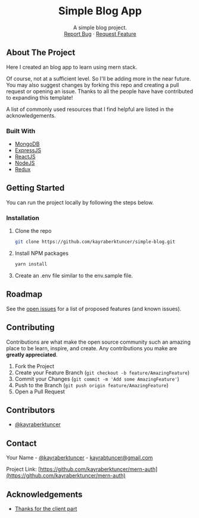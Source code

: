 <!-- PROJECT LOGO -->
<p align="center">
  <h1 align="center">Simple Blog App</h1>
  <p align="center">
    A simple blog project.
    <br />
    <a href="https://github.com/kayraberktuncer/simple-blog/issues">Report Bug</a>
    ·
    <a href="https://github.com/kayraberktuncer/simple-blog/issues">Request Feature</a>
  </p>
</p>

<!-- ABOUT THE PROJECT -->
## About The Project

Here I created an blog app to learn using mern stack.

Of course, not at a sufficient level. So I'll be adding more in the near future. You may also suggest changes by forking this repo and creating a pull request or opening an issue. Thanks to all the people have have contributed to expanding this template!

A list of commonly used resources that I find helpful are listed in the acknowledgements.

### Built With

* [MongoDB](https://www.mongodb.com)
* [ExpressJS](https://expressjs.com)
* [ReactJS](https://reactjs.org/)
* [NodeJS](https://nodejs.org/en/)
* [Redux](https://redux.js.org/)

<!-- GETTING STARTED -->
## Getting Started

You can run the project locally by following the steps below.

### Installation

1. Clone the repo
   ```sh
   git clone https://github.com/kayraberktuncer/simple-blog.git
   ```
2. Install NPM packages
   ```sh
   yarn install
   ```
3. Create an .env file similar to the env.sample file.

<!-- ROADMAP -->
## Roadmap

See the [open issues](https://github.com/kayraberktuncer/simple-blog/issues) for a list of proposed features (and known issues).

<!-- CONTRIBUTING -->
## Contributing

Contributions are what make the open source community such an amazing place to be learn, inspire, and create. Any contributions you make are **greatly appreciated**.

1. Fork the Project
2. Create your Feature Branch (`git checkout -b feature/AmazingFeature`)
3. Commit your Changes (`git commit -m 'Add some AmazingFeature'`)
4. Push to the Branch (`git push origin feature/AmazingFeature`)
5. Open a Pull Request

## Contributors

- [@kayraberktuncer](https://github.com/kayraberktuncer)

<!-- CONTACT -->
## Contact

Your Name - [@kayraberktuncer](https://twitter.com/kayraberktuncer) - [kayrabtuncer@gmail.com](mailto://kayrabtuncer@gmail.com)

Project Link: [https://github.com/kayraberktuncer/mern-auth](https://github.com/kayraberktuncer/mern-auth)

<!-- ACKNOWLEDGEMENTS -->
## Acknowledgements
* [Thanks for the client part](https://github.com/TheStrikeM/mern-auth/tree/main/client)
